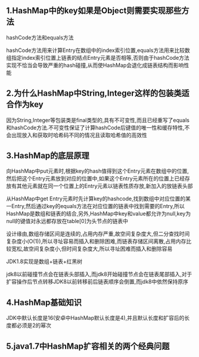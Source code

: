 ## 1.HashMap中的key如果是Object则需要实现那些方法

hashCode方法和equals方法

hashCode方法用来计算Entry在数组中的index索引位置,equals方法用来比较数组指定index索引位置上链表的结点Entry元素是否相等,否则由于hashCode方法实现不恰当会导致严重的hash碰撞,从而使HashMap会退化成链表结构而影响性能

## 2.为什么HashMap中String,Integer这样的包装类适合作为key

因为String,Integer等包装类是final类型的,具有不可变性,而且已经重写了equals和hashCode方法.不可变性保证了计算hashCode后键值的唯一性和缓存特性,不会出现放入和获取时哈希码不同的情况且读取哈希值的高效性

## 3.HashMap的底层原理

向HashMap中put元素时,根据key的hash值得到这个Entry元素在数组中的位置,然后把这个Entry元素放到对应的位置中,如果这个Entry元素所在的位置上已经存放有其他元素就在同一个位置上的Entry元素以链表性质存放,新加入的放链表头部

从HashMap中get  Entry元素时先计算key的hashcode,找到数组中对应位置的某一Entry,然后通过key的equals方法在对应位置的链表中找到需要的Entry,所以HashMap是数组和链表的结合,另外,HashMap中key和value都允许为null,key为null的键值对永远都存放在table[0]为头节点的链表中

设计缘由,数组存储区间是连续的,占用内存严重,故空间复杂度大,但二分查找时间复杂度小(O(1)),所以寻址容易而插入和删除困难,而链表存储区间离散,占用内存比较宽松,故空间复杂度小,但时间复杂度大,所以寻址困难而插入和删除容易

JDK1.8实现是数组+链表+红黑树

jdk8以前碰撞节点会在链表头部插入,而jdk8开始碰撞节点会在链表尾部插入,对于扩容操作后节点转移JDK8以前转移前后链表顺序会倒置,而jdk8中依然保持原序

## 4.HashMap基础知识

JDK中默认长度是16(安卓中HashMap默认长度是4),并且默认长度和扩容后的长度都必须是2的幂次

## 5.java1.7中HashMap扩容相关的两个经典问题



















